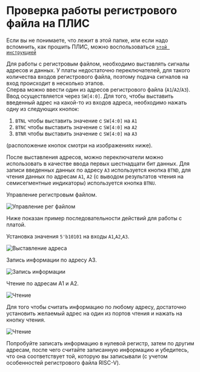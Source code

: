 # Проверка работы регистрового файла на ПЛИС

Если вы не понимаете, что лежит в этой папке, или если надо вспомнить, как прошить ПЛИС, можно воспользоваться [`этой инструкцией`](../../../Other/Vivado%20Basics/Program%20nexys%20a7.md)

Для работы с регистровым файлом, необходимо выставлять сигналы адресов и данных.
У платы недостаточно переключателей, для такого количества входов регистрового файла, поэтому подача сигналов на вход происходит в несколько этапов.  
Сперва можно ввести один из адресов регистрового файла (`A1`/`A2`/`A3`). Ввод осуществляется через `SW[4:0]`. Для того, чтобы выставить введенный адрес на какой-то из входов адреса, необходимо нажать одну из следующих кнопок:

1. `BTNL` чтобы выставить значение с `SW[4:0]` на `A1`
2. `BTNC` чтобы выставить значение с `SW[4:0]` на `A2`
3. `BTNR` чтобы выставить значение с `SW[4:0]` на `A3`

(расположение кнопок смотри на изображениях ниже).

После выставления адресов, можно переключатели можно использовать в качестве ввода первых шестнадцати бит данных. Для записи введенных данных по адресу `A3` используется кнопка `BTND`, для чтения данных по адресам `A1`, `A2` (с выводом результатов чтения на семисегментные индикаторы) используется кнопка `BTNU`.

Управление регистровым файлом.

![Управление рег файлом](../../../../technical/Labs/Pic/nexys_rf1.jpg)

Ниже показан пример последовательности действий для работы с платой.

Установка значения `5'b10101` на входы `A1`,`A2`,`A3`.

![Выставление адреса](../../../../technical/Labs/Pic/nexys_rf2.jpg)

Запись информации по адресу А3.

![Запись информации](../../../../technical/Labs/Pic/nexys_rf3.jpg)

Чтение по адресам А1 и А2.

![Чтение](../../../../technical/Labs/Pic/nexys_rf4.jpg)

Для того чтобы считать информацию по любому адресу, достаточно установить желаемый адрес на один из портов чтения и нажать на кнопку чтения.

![Чтение](../../../../technical/Labs/Pic/nexys_rf5.jpg)

Попробуйте записать информацию в нулевой регистр, затем по другим адресам, после чего считайте записанную информацию и убедитесь, что она соответствует той, которую вы записывали (с учетом особенностей регистрового файла RISC-V).
